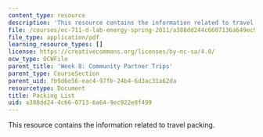 ```yaml
---
content_type: resource
description: 'This resource contains the information related to travel packing. '
file: /courses/ec-711-d-lab-energy-spring-2011/a388dd244c6607136a649ec922e8f499_MITEC_711S11_trip_pack.pdf
file_type: application/pdf
learning_resource_types: []
license: https://creativecommons.org/licenses/by-nc-sa/4.0/
ocw_type: OCWFile
parent_title: 'Week 8: Community Partner Trips'
parent_type: CourseSection
parent_uid: fb9d6e56-eac4-97fb-24b4-6d3ac31a62da
resourcetype: Document
title: Packing List
uid: a388dd24-4c66-0713-6a64-9ec922e8f499
---
```

This resource contains the information related to travel packing. 